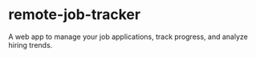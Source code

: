 # remote-job-tracker
A web app to manage your job applications, track progress, and analyze hiring trends.
